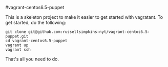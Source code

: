#vagrant-centos6.5-puppet

This is a skeleton project to make it easier to get started with vagratant.
To get started, do the following:

``` 
git clone git@github.com:russellsimpkins-nyt/vagrant-centos6.5-puppet.git
cd vagrant-centos6.5-puppet
vagrant up
vagrant ssh
```

That's all you need to do.
